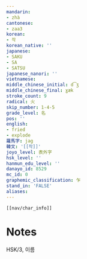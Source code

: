 ```yaml
---
mandarin:
- zhà
cantonese:
- zaa3
korean:
- 작
korean_native: ''
japanese:
- SAKU
- SA
- SATSU
japanese_nanori: ''
vietnamese:
middle_chinese_initial: d͡ʒ
middle_chinese_final: ɣæk
stroke_count: 9
radical: 火
skip_number: 1-4-5
grade_level: 名
pos: ''
english:
- fried
- explode
羅馬字: jag
韓文: '[[작]]'
joyo_level: 表外字
hsk_level: ''
hanmun_edu_level: ''
danayo_id: 8529
mc_id: 0
graphemic_classification: 乍
stand_in: 'FALSE'
aliases:
---
```

```meta-bind-embed
[[nav/char_info]]
```

# Notes
HSK/3, 이름
